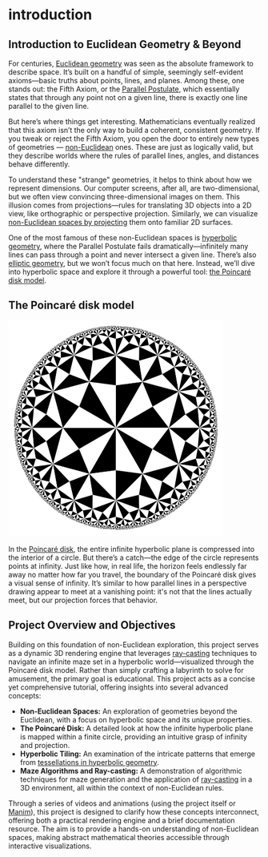 # introduction

## Introduction to Euclidean Geometry & Beyond

For centuries, [Euclidean geometry](https://en.wikipedia.org/wiki/Euclidean_geometry) was seen as the absolute framework
to describe space. It’s built on a handful of simple, seemingly self-evident axioms—basic truths about points, lines,
and planes. Among these, one stands out: the Fifth Axiom, or
the [Parallel Postulate](https://en.wikipedia.org/wiki/Parallel_postulate), which essentially states that through any
point not on a given line, there is exactly one line parallel to the given line.

But here’s where things get interesting. Mathematicians eventually realized that this axiom isn’t the only way to build
a coherent, consistent geometry. If you tweak or reject the Fifth Axiom, you open the door to entirely new types of
geometries — [non-Euclidean](https://en.wikipedia.org/wiki/Non-Euclidean_geometry) ones. These are just as logically
valid, but they describe worlds where the rules of parallel lines, angles, and distances behave differently.

To understand these "strange" geometries, it helps to think about how we represent dimensions. Our computer screens,
after all, are two-dimensional, but we often view convincing three-dimensional images on them. This illusion comes from
projections—rules for translating 3D objects into a 2D view, like orthographic or perspective projection. Similarly, we
can visualize [non-Euclidean spaces by projecting](https://www.youtube.com/watch?v=xHvAqDuWG2M) them onto familiar 2D
surfaces.

One of the most famous of these non-Euclidean spaces
is [hyperbolic geometry](https://en.wikipedia.org/wiki/Hyperbolic_geometry), where the Parallel Postulate fails
dramatically—infinitely many lines can pass through a point and never intersect a given line. There’s
also [elliptic geometry](https://en.wikipedia.org/wiki/Elliptic_geometry), but we won’t focus much on that here.
Instead, we’ll dive into hyperbolic space and explore it through a powerful
tool: [the Poincaré disk model](https://en.wikipedia.org/wiki/Poincar%C3%A9_disk_model).

## The Poincaré disk model

![poincaré disk model](/docs/disk.svg)

In the [Poincaré disk](https://en.wikipedia.org/wiki/Poincar%C3%A9_disk_model), the entire infinite hyperbolic plane is
compressed into the interior of a circle. But there’s a catch—the edge of the circle represents points at infinity. Just
like how, in real life, the horizon feels endlessly far away no matter how far you travel, the boundary of the Poincaré
disk gives a visual sense of infinity. It’s similar to how parallel lines in a perspective drawing appear to meet at a
vanishing point: it's not that the lines actually meet, but our projection forces that behavior.

## Project Overview and Objectives

Building on this foundation of non-Euclidean exploration, this project serves as a dynamic 3D rendering engine that
leverages [ray-casting](https://en.wikipedia.org/wiki/Ray_casting) techniques to navigate an infinite maze set in a
hyperbolic world—visualized through the Poincaré disk model. Rather than simply crafting a labyrinth to solve for
amusement, the primary goal is educational. This project acts as a concise yet comprehensive tutorial, offering insights
into several advanced concepts:

- **Non-Euclidean Spaces:** An exploration of geometries beyond the Euclidean, with a focus on hyperbolic space and its
  unique properties.
- **The Poincaré Disk:** A detailed look at how the infinite hyperbolic plane is mapped within a finite circle,
  providing an intuitive grasp of infinity and projection.
- **Hyperbolic Tiling:** An examination of the intricate patterns that emerge
  from [tessellations in hyperbolic geometry](http://aleph0.clarku.edu/~djoyce/poincare/poincare.html).
- **Maze Algorithms and Ray-casting:** A demonstration of algorithmic techniques for maze generation and the application
  of [ray-casting](https://en.wikipedia.org/wiki/Ray_casting) in a 3D environment, all within the context of
  non-Euclidean rules.

Through a series of videos and animations (using the project itself or [Manim](https://www.manim.community/)), this
project is designed to clarify how
these concepts interconnect, offering
both a practical rendering engine and a brief documentation resource. The aim is to provide a hands-on understanding of
non-Euclidean spaces, making abstract mathematical theories accessible through interactive visualizations.
